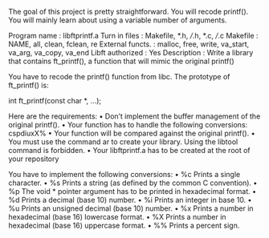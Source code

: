 The goal of this project is pretty straightforward. You will recode printf().
You will mainly learn about using a variable number of arguments.

Program name      : libftprintf.a
Turn in files     : Makefile, *.h, */*.h, *.c, */*.c
Makefile          : NAME, all, clean, fclean, re
External functs.  : malloc, free, write, va_start, va_arg, va_copy, va_end
Libft authorized  : Yes
Description       : Write a library that contains ft_printf(), a function that will mimic the original printf()

You have to recode the printf() function from libc.
The prototype of ft_printf() is:

int ft_printf(const char *, ...);

Here are the requirements:
• Don’t implement the buffer management of the original printf().
• Your function has to handle the following conversions: cspdiuxX%
• Your function will be compared against the original printf().
• You must use the command ar to create your library. Using the libtool command is forbidden.
• Your libftprintf.a has to be created at the root of your repository

You have to implement the following conversions:
• %c Prints a single character.
• %s Prints a string (as defined by the common C convention).
• %p The void * pointer argument has to be printed in hexadecimal format.
• %d Prints a decimal (base 10) number.
• %i Prints an integer in base 10.
• %u Prints an unsigned decimal (base 10) number.
• %x Prints a number in hexadecimal (base 16) lowercase format.
• %X Prints a number in hexadecimal (base 16) uppercase format.
• %% Prints a percent sign.

